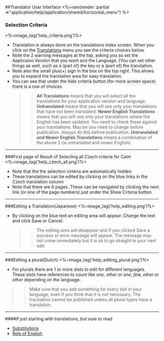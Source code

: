 ##Translator User Interface
<%=raw(render :partial =>"application/help/application/shared/horizontal_menu") %>
### Selection Criteria 
<%=image_tag('help_criteria.png')%>
* Translation is always done on the translations index screen. When you click on the [Translations](<%=translations_path%>) menu you see the criteria choices below.
* Note the 2 warning messages at the top, asking you so set the Applicaion Version that you want and the Language. (You can set other things as well, such as a (part of) the key or a (part of) the translation.
* Note also the small plus(+) sign in the box on the top right. This allows you to expand the translation area for easy translation.
* You can see that under  the hide criteria button (for more screen space) there is a row of choices
  >> __All Translations__   means that you will select all the translations for your application version and language.
  >> __Untranslated__ means that you will see only your translations that have not been translated.
  >> __Newer English Translations__ means that you will see only your translations where the English has been updated. You need to check these against your translations. May be you need to change before publication. Always do this before publication.
  >> __Untranslated and Newer English Translations__ means a combination of the above 2 (ie untranlated and newer English)
******
###First page of Result of Selecting all Czech criteria for Calm
<%=image_tag('help_czech_all.png')%>
* Note that the the selection cirteria are automatically hidden
* These translations can be edited by clicking on the blue links in the Czech translation column
* Note that there are 6 pages. These can be navigated by clicking the next link (or one of the page numbers) just under the Show Criteria button.
******
###Editing a Translation(Japanese)
<%=image_tag('help_editing.png')%>
* By clicking on the blue text an editing area will appear. Change the text and click Save or Cancel.
  >> The editing area will disappear and if you clicked Save a success or error message will appear.
  >> The message may not come immediately but it is ok to go straight to your next edit.
******
###Editing a plural(Dutch)
<%=image_tag('help_editing_plural.png')%>

* For plurals there are 1 or more slots to edit for different languages. These slots have references to count like *one, other* or *one, few, other* or *other* depending on the language.
>> Make sure that you add something for every slot in your language, even if you think that it is not necessary. The translation cannot be published unless all plural types have a translation.
******
####If just starting with translations, but sure to read
  - [Substitutions](<%=translation_interpolations_help_path%>)
  - [Role of English](<%=role_of_english_help_path%>)

